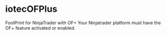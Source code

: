 # iotecOFPlus
FootPrint for NinjaTrader with OF+
Your Ninjatrader platform must have the OF+ feature activated or enabled.
